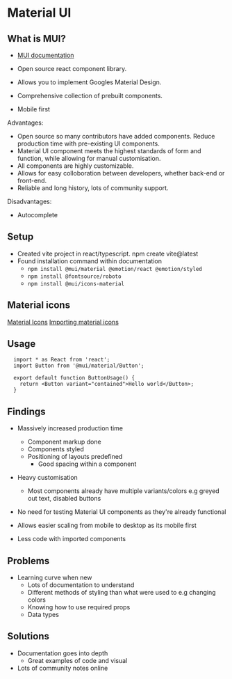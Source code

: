 # Material UI

## What is MUI?

- [MUI documentation](https://mui.com/material-ui/getting-started/)

- Open source react component library.
- Allows you to implement Googles Material Design.
- Comprehensive collection of prebuilt components.
- Mobile first

Advantages:

- Open source so many contributors have added components. Reduce production time with pre-existing UI components.
- Material UI component meets the highest standards of form and function, while allowing for manual customisation.
- All components are highly customizable.
- Allows for easy colloboration between developers, whether back-end or front-end.
- Reliable and long history, lots of community support.


Disadvantages:

- Autocomplete

## Setup

- Created vite project in react/typescript. npm create vite@latest
- Found installation command within documentation 
  - `npm install @mui/material @emotion/react @emotion/styled`
  - `npm install @fontsource/roboto`
  - `npm install @mui/icons-material` 
  
## Material icons  
  [Material Icons](https://fonts.google.com/icons?icon.set=Material+Icons)
  [Importing material icons](https://mui.com/material-ui/material-icons/)

## Usage

```
  import * as React from 'react';
  import Button from '@mui/material/Button';

  export default function ButtonUsage() {
    return <Button variant="contained">Hello world</Button>;
  }
```

## Findings

- Massively increased production time
  - Component markup done
  - Components styled
  - Positioning of layouts predefined
    - Good spacing within a component
  
- Heavy customisation
  - Most components already have multiple variants/colors e.g greyed out text, disabled buttons

- No need for testing Material UI components as they're already functional

- Allows easier scaling from mobile to desktop as its mobile first

- Less code with imported components


## Problems

- Learning curve when new
  - Lots of documentation to understand
  - Different methods of styling than what were used to e.g changing colors
  - Knowing how to use required props
  - Data types


## Solutions

- Documentation goes into depth
  - Great examples of code and visual
- Lots of community notes online